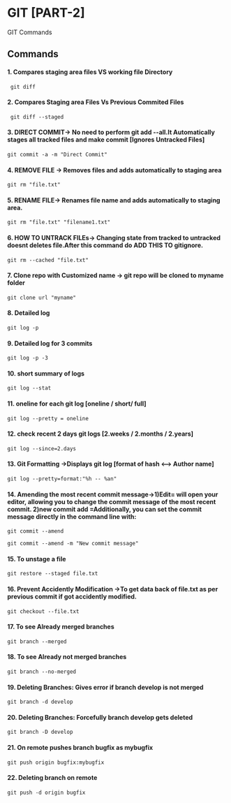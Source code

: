 
# GIT [PART-2]

GIT Commands


## Commands 

#### 1. Compares staging area files VS working file Directory

```
 git diff
```


#### 2. Compares Staging area Files Vs Previous Commited Files
```
 git diff --staged
 ```

#### 3. DIRECT COMMIT-> No need to perform git add --all.It Automatically stages all tracked files and make commit [Ignores Untracked Files]
```
git commit -a -m "Direct Commit"
 ```
#### 4. REMOVE FILE -> Removes files and adds automatically to staging area
```
git rm "file.txt"
 ```

 #### 5. RENAME FILE-> Renames file name and adds automatically to staging area.
 ```
git rm "file.txt" "filename1.txt"
 ```


#### 6. HOW TO UNTRACK FILEs-> Changing state from  tracked to untracked doesnt deletes file.After this command  do ADD THIS TO gitignore.
 ```
git rm --cached "file.txt" 
 ```


#### 7. Clone repo with Customized name -> git repo will be cloned to myname folder  
 ```
git clone url "myname" 
 ```


#### 8. Detailed log  
 ```
git log -p 
 ```

#### 9. Detailed log for 3 commits  
 ```
git log -p -3
 ```

#### 10. short summary of logs  
 ```
git log --stat
 ```

#### 11. oneline for each git log [oneline / short/ full]  
 ```
git log --pretty = oneline
 ```
 
 #### 12. check recent 2 days git logs [2.weeks / 2.months / 2.years]  
 ```
git log --since=2.days
 ```
 

 #### 13. Git Formatting ->Displays git log [format of hash <--> Author name]
 ```
git log --pretty=format:"%h -- %an"
 ```

 
 #### 14. Amending the most recent commit message->1)Edit= will open your editor, allowing you to change the commit message of the most recent commit.  2)new commit add =Additionally, you can set the commit message directly in the command line with:

 ```
git commit --amend
 ```

```
git commit --amend -m "New commit message"
 ```

 #### 15. To unstage a file
 ```
git restore --staged file.txt
 ```
 

 #### 16. Prevent Accidently Modification ->To get data back of file.txt as per previous commit if got accidently modified.
 ```
git checkout --file.txt
 ```

 #### 17. To see Already merged branches 
 ```
git branch --merged
 ```

 #### 18. To see Already not merged branches
 ```
git branch --no-merged
 ```

 
 #### 19. Deleting Branches: Gives error if branch develop is not merged
 ```
git branch -d develop
 ```

  #### 20. Deleting Branches: Forcefully branch develop gets deleted
 ```
git branch -D develop
 ```

 
  #### 21. On remote pushes branch bugfix as mybugfix
 ```
git push origin bugfix:mybugfix
 ```

 
  #### 22. Deleting branch on remote
 ```
git push -d origin bugfix
 ```
